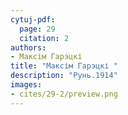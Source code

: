 ```yaml
---
cytuj-pdf:
  page: 29
  citation: 2
authors:
- Максім Гарэцкі 
title: "Максім Гарэцкі "
description: "Рунь.1914"
images:
- cites/29-2/preview.png
---
```

